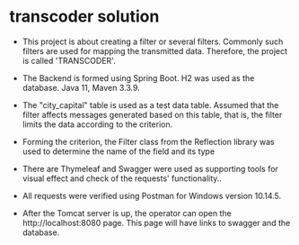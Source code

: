 # transcoder solution
- This project is about creating a filter or several filters. Commonly such filters are used for mapping the transmitted data. 
Therefore, the project is called 'TRANSCODER'.
- The Backend is formed using Spring Boot. H2 was used as the database. Java 11, Maven 3.3.9.
- The "city_capital" table is used as a test data table. Assumed that the filter affects messages generated based on this table,
that is, the filter limits the data according to the criterion.
- Forming the criterion, the Filter class from the Reflection library was used to determine the name of the field and its type

- There are Thymeleaf and Swagger were used as supporting tools for visual effect and check of the requests' functionality..

- All requests were verified using Postman for Windows version 10.14.5.

- After the Tomcat server is up, the operator can open the http://localhost:8080 page. This page will have links to swagger and the database.

